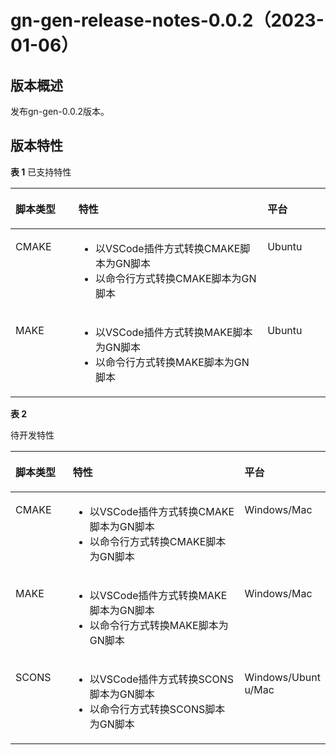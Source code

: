 # gn-gen-release-notes-0.0.2（2023-01-06）

## 版本概述<a name="section249611124916"></a>

发布gn-gen-0.0.2版本。

## 版本特性<a name="section249611124917"></a>
**表 1**  已支持特性

<a name="table143385853320"></a>
<table><thead align="left"><tr id="row53375863312">
<th class="cellrowborder" valign="top" width="20%" id="mcps1.2.3.1.1"><p id="p20331858193317"><a name="p20331858193317"></a><a name="p20331858193317"></a>脚本类型</p>
</th>
<th class="cellrowborder" valign="top" width="60%" id="mcps1.2.3.1.2"><p id="p1133115820331"><a name="p1133115820331"></a><a name="p1133115820331"></a>特性</p>
</th>
<th class="cellrowborder" valign="top" width="20%" id="mcps1.2.3.1.3"><p id="p1133115820332"><a name="p1133115820332"></a><a name="p1133115820332"></a>平台</p>
</th>
</tr>
</thead>
<tbody><tr id="row333115812331"><td class="cellrowborder" valign="top" width="20%" headers="mcps1.2.3.1.1 "><p id="p2142111345714"><a name="p2142111345714"></a><a name="p2142111345714"></a>CMAKE</p>
</td>
<td class="cellrowborder" valign="top" width="60%" headers="mcps1.2.3.1.2 "><a name="ul9264132010"></a><a name="ul9264132010"></a><ul id="ul9264132010"><li>以VSCode插件方式转换CMAKE脚本为GN脚本</li><li>以命令行方式转换CMAKE脚本为GN脚本</li></ul>
</td>
<td class="cellrowborder" valign="top" width="20%" headers="mcps1.2.3.1.3 "><p id="p2142111345715"><a name="p2142111345715"></a><a name="p2142111345715"></a>Ubuntu</p>
</td>
</tr>
<tr id="row334175803317"><td class="cellrowborder" valign="top" width="20%" headers="mcps1.2.3.1.1 "><p id="p2142111345716"><a name="p2142111345716"></a><a name="p2142111345716"></a>MAKE</p>
</td>
<td class="cellrowborder" valign="top" width="60%" headers="mcps1.2.3.1.2 "><a name="ul334485413318"></a><a name="ul334485413318"></a><ul id="ul334485413318"><li>以VSCode插件方式转换MAKE脚本为GN脚本</li><li>以命令行方式转换MAKE脚本为GN脚本</li></ul>
</td>
<td class="cellrowborder" valign="top" width="20%" headers="mcps1.2.3.1.3 "><p id="p2142111345717"><a name="p2142111345717"></a><a name="p2142111345717"></a>Ubuntu</p>
</td>
</tr>
</tbody>
</table>

**表 2** 

待开发特性
<a name="table143385853321"></a>
<table style="TABLE-LAYOUT: fixed"><thead align="left"><tr id="row53375863316"><th class="cellrowborder" valign="top" width="10%" id="mcps1.2.3.2.1"><p id="p20331858193327"><a name="p20331858193327"></a><a name="p20331858193327"></a>脚本类型</p>
</th>
<th class="cellrowborder" valign="top" width="30%" id="mcps1.2.3.2.2"><p id="p2133115820331"><a name="p2133115820331"></a><a name="p2133115820331"></a>特性</p>
</th>
<th class="cellrowborder" valign="top" width="10%" id="mcps1.2.3.2.3"><p id="p2133115820332"><a name="p2133115820332"></a><a name="p2133115820332"></a>平台</p>
</th>
</tr>
</thead>
<tbody><tr id="row233115812331"><td style="word-wrap:break-word;word-break:break-all;" class="cellrowborder" valign="top" width="10%" headers="mcps1.2.3.2.1 "><p id="p2142111345714"><a name="p2142111345714"></a><a name="p2142111345714"></a>CMAKE</p>
</td>
<td style="word-wrap:break-word;word-break:break-all;" class="cellrowborder" valign="top" width="30%" headers="mcps1.2.3.2.2"><a name="ul9264132010"></a><a name="ul9264132010"></a><ul id="ul9264132010"><li>以VSCode插件方式转换CMAKE脚本为GN脚本</li><li>以命令行方式转换CMAKE脚本为GN脚本</li></ul>
</td>
<td style="word-wrap:break-word;word-break:break-all;" class="cellrowborder" valign="top" width="15%" headers="mcps1.2.3.2.3"><p id="p2142111345714"><a name="p2142111345714"></a><a name="p2142111345714"></a>Windows/Mac</p>
</td>
</tr>
<tr id="row334175803317"><td style="word-wrap:break-word;word-break:break-all;" class="cellrowborder" valign="top" width="10%" headers="mcps1.2.3.2.1"><p id="p382391145710"><a name="p382391145710"></a><a name="p382391145710"></a>MAKE</p>
</td>
<td style="word-wrap:break-word;word-break:break-all;" class="cellrowborder" valign="top" width="30%" headers="mcps1.2.3.2.2"><a name="ul334485413318"></a><a name="ul334485413318"></a><ul id="ul334485413318"><li>以VSCode插件方式转换MAKE脚本为GN脚本</li><li>以命令行方式转换MAKE脚本为GN脚本</li></ul>
</td>
<td style="word-wrap:break-word;word-break:break-all;" class="cellrowborder" valign="top" width="10%" headers="mcps1.2.3.2.3"><p id="p2142111345714"><a name="p2142111345714"></a><a name="p2142111345714"></a>Windows/Mac</p>
</td>
</tr>
<tr id="row334175803318"><td style="word-wrap:break-word;word-break:break-all;" class="cellrowborder" valign="top" width="10%" headers="mcps1.2.3.2.1"><p id="p2142111345714"><a name="p2142111345714"></a><a name="p2142111345714"></a>SCONS</p>
</td>
<td style="word-wrap:break-word;word-break:break-all;" class="cellrowborder" valign="top" width="30%" headers="mcps1.2.3.2.2"><a name="ul9264132010"></a><a name="ul9264132010"></a><ul id="ul9264132010"><li>以VSCode插件方式转换SCONS脚本为GN脚本</li><li>以命令行方式转换SCONS脚本为GN脚本</li></ul>
</td>
<td style="word-wrap:break-word;word-break:break-all;" class="cellrowborder" valign="top" width="10%" headers="mcps1.2.3.2.3"><p id="p2142111345714"><a name="p2142111345714"></a><a name="p2142111345714"></a>Windows/Ubuntu/Mac</p>
</td>
</tr>
</tbody>
</table>